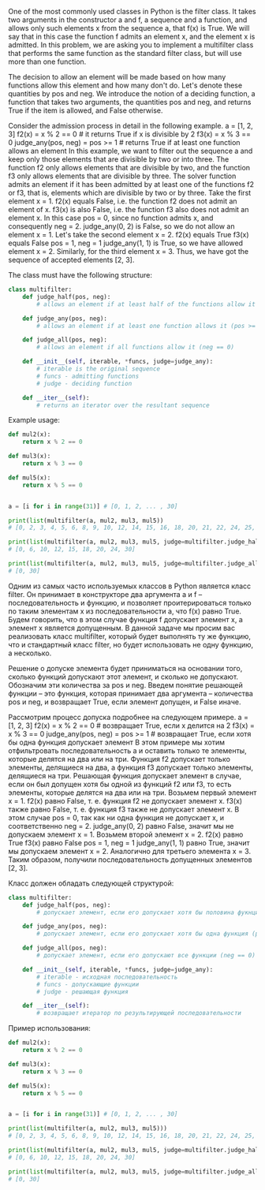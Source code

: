 One of the most commonly used classes in Python is the filter class. It takes two arguments in the constructor
a and f, a sequence and a function, and allows only such elements x from the sequence a,
that f(x) is True. We will say that in this case the function f admits an element x, and the element x is admitted.
In this problem, we are asking you to implement a multifilter class that performs the same function as the standard
filter class, but will use more than one function.

The decision to allow an element will be made based on how many functions allow this element and how many don't
do. Let's denote these quantities by pos and neg.
We introduce the notion of a deciding function, a function that takes two arguments, the quantities pos and neg, and 
returns True if the item is allowed, and False otherwise.

Consider the admission process in detail in the following example.
a = [1, 2, 3]
f2(x) = x % 2 == 0 # it returns True if x is divisible by 2
f3(x) = x % 3 == 0
judge_any(pos, neg) = pos >= 1 # returns True if at least one function allows an element
In this example, we want to filter out the sequence a and keep only those elements that are divisible by two or
into three.
The function f2 only allows elements that are divisible by two, and the function f3 only allows elements that are 
divisible by three.
The solver function admits an element if it has been admitted by at least one of the functions f2 or f3, that is, elements
which are divisible by two or by three.
Take the first element x = 1.
f2(x) equals False, i.e. the function f2 does not admit an element of x.
f3(x) is also False, i.e. the function f3 also does not admit an element x.
In this case pos = 0, since no function admits x, and consequently neg = 2.
judge_any(0, 2) is False, so we do not allow an element x = 1.
Let's take the second element x = 2.
f2(x) equals True
f3(x) equals False
pos = 1, neg = 1
judge_any(1, 1) is True, so we have allowed element x = 2.
Similarly, for the third element x = 3.
Thus, we have got the sequence of accepted elements [2, 3].

The class must have the following structure:

```python
class multifilter:
    def judge_half(pos, neg):
        # allows an element if at least half of the functions allow it (pos >= neg)

    def judge_any(pos, neg):
        # allows an element if at least one function allows it (pos >= 1)

    def judge_all(pos, neg):
        # allows an element if all functions allow it (neg == 0)

    def __init__(self, iterable, *funcs, judge=judge_any):
        # iterable is the original sequence
        # funcs - admitting functions
        # judge - deciding function

    def __iter__(self):
        # returns an iterator over the resultant sequence
```

Example usage:

```python
def mul2(x):
    return x % 2 == 0

def mul3(x):
    return x % 3 == 0

def mul5(x):
    return x % 5 == 0


a = [i for i in range(31)] # [0, 1, 2, ... , 30]

print(list(multifilter(a, mul2, mul3, mul5))
# [0, 2, 3, 4, 5, 6, 8, 9, 10, 12, 14, 15, 16, 18, 20, 21, 22, 24, 25, 26, 27, 28, 30]

print(list(multifilter(a, mul2, mul3, mul5, judge=multifilter.judge_half))
# [0, 6, 10, 12, 15, 18, 20, 24, 30]

print(list(multifilter(a, mul2, mul3, mul5, judge=multifilter.judge_all))
# [0, 30]

```



Одним из самых часто используемых классов в Python является класс filter. Он принимает в конструкторе два аргумента
a и f – последовательность и функцию, и позволяет проитерироваться только по таким элементам x из последовательности a,
что f(x) равно True. Будем говорить, что в этом случае функция f допускает элемент x, а элемент x является допущенным.
В данной задаче мы просим вас реализовать класс multifilter, который будет выполнять ту же функцию, что и стандартный
класс filter, но будет использовать не одну функцию, а несколько.

Решение о допуске элемента будет приниматься на основании того, сколько функций допускают этот элемент, и сколько не
допускают. Обозначим эти количества за pos и neg.
Введем понятие решающей функции – это функция, которая принимает два аргумента – количества pos и neg, и возвращает
True, если элемент допущен, и False иначе.

Рассмотрим процесс допуска подробнее на следующем примере.
a = [1, 2, 3]
f2(x) = x % 2 == 0 # возвращает True, если x делится на 2
f3(x) = x % 3 == 0
judge_any(pos, neg) = pos >= 1 # возвращает True, если хотя бы одна функция допускает элемент
В этом примере мы хотим отфильтровать последовательность a и оставить только те элементы, которые делятся на два или
на три.
Функция f2 допускает только элементы, делящиеся на два, а функция f3 допускает только элементы, делящиеся на три.
Решающая функция допускает элемент в случае, если он был допущен хотя бы одной из функций f2 или f3, то есть элементы,
которые делятся на два или на три.
Возьмем первый элемент x = 1.
f2(x) равно False, т. е. функция f2 не допускает элемент x.
f3(x) также равно False, т. е. функция f3 также не допускает элемент x.
В этом случае pos = 0, так как ни одна функция не допускает x, и соответственно neg = 2.
judge_any(0, 2) равно False, значит мы не допускаем элемент x = 1.
Возьмем второй элемент x = 2.
f2(x) равно True
f3(x) равно False
pos = 1, neg = 1
judge_any(1, 1) равно True, значит мы допускаем элемент x = 2.
Аналогично для третьего элемента x = 3.
Таким образом, получили последовательность допущенных элементов [2, 3].

Класс должен обладать следующей структурой:

```python
class multifilter:
    def judge_half(pos, neg):
        # допускает элемент, если его допускает хотя бы половина фукнций (pos >= neg)

    def judge_any(pos, neg):
        # допускает элемент, если его допускает хотя бы одна функция (pos >= 1)

    def judge_all(pos, neg):
        # допускает элемент, если его допускают все функции (neg == 0)

    def __init__(self, iterable, *funcs, judge=judge_any):
        # iterable - исходная последовательность
        # funcs - допускающие функции
        # judge - решающая функция

    def __iter__(self):
        # возвращает итератор по результирующей последовательности
```

Пример использования:

```python
def mul2(x):
    return x % 2 == 0

def mul3(x):
    return x % 3 == 0

def mul5(x):
    return x % 5 == 0


a = [i for i in range(31)] # [0, 1, 2, ... , 30]

print(list(multifilter(a, mul2, mul3, mul5)))
# [0, 2, 3, 4, 5, 6, 8, 9, 10, 12, 14, 15, 16, 18, 20, 21, 22, 24, 25, 26, 27, 28, 30]

print(list(multifilter(a, mul2, mul3, mul5, judge=multifilter.judge_half)))
# [0, 6, 10, 12, 15, 18, 20, 24, 30]

print(list(multifilter(a, mul2, mul3, mul5, judge=multifilter.judge_all)))
# [0, 30]

```